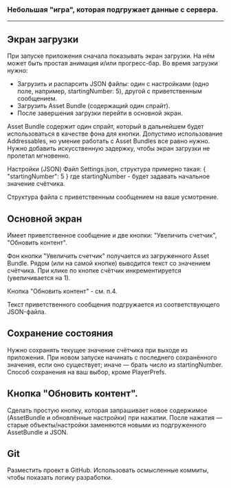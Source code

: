 ### Небольшая "игра", которая подгружает данные с сервера.
---

## Экран загрузки
При запуске приложения сначала показывать экран загрузки.
На нём может быть простая анимация и/или прогресс-бар.
Во время загрузки нужно:
- Загрузить и распарсить JSON файлы: один с настройками (одно поле, например, startingNumber: 5), другой с приветственным сообщением.
- Загрузить Asset Bundle (содержащий один спрайт).
- После завершения загрузки перейти в основной экран.

Asset Bundle содержит один спрайт, который в дальнейшем будет использоваться в качестве фона для кнопки.
Допустимо использование Addressables, но умение работать с Asset Bundles все равно нужно.
Нужно добавить искусственную задержку, чтобы экран загрузки не пролетал мгновенно.

Настройки (JSON)
Файл Settings.json, структура примерно такая:
{ "startingNumber": 5 }
где startingNumber - будет задавать начальное значение счётчика.

Структура файла с приветственным сообщением на ваше усмотрение.

## Основной экран
Имеет приветственное сообщение и две кнопки: "Увеличить счетчик", "Обновить контент".

Фон кнопки "Увеличить счетчик" получается из загруженного Asset Bundle.
Рядом (или на самой кнопке) выводится текст со значением счётчика.
При клике по кнопке счётчик инкрементируется (увеличивается на 1).

Кнопка "Обновить контент" - см. п.4.

Текст приветственного сообщения подгружается из соответствующего JSON-файла.

## Сохранение состояния
Нужно сохранять текущее значение счётчика при выходе из приложения.
При новом запуске начинать с последнего сохранённого значения, если оно существует; иначе — брать число из startingNumber.
Способ сохранения на ваш выбор, кроме PlayerPrefs.

## Кнопка "Обновить контент".
Сделать простую кнопку, которая запрашивает новое содержимое (AssetBundle и обновлённые настройки) при нажатии.
После нажатия — старые объекты/настройки заменяются новыми из подгруженного AssetBundle и JSON.

## Git
Разместить проект в GitHub.
Использовать осмысленные коммиты, чтобы показать логику разработки.
